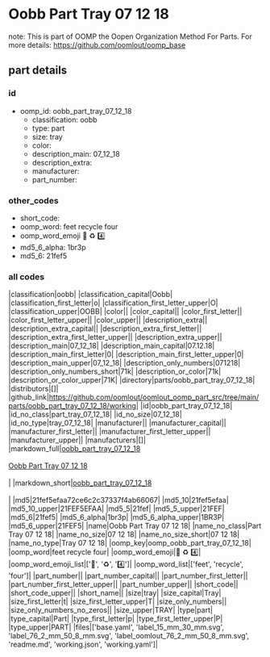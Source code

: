 # Oobb Part Tray 07 12 18  

note: This is part of OOMP the Oopen Organization Method For Parts. For more details: https://github.com/oomlout/oomp_base

##  part details





### id
* oomp_id: oobb_part_tray_07_12_18
  * classification: oobb
  * type: part
  * size: tray
  * color: 
  * description_main: 07_12_18
  * description_extra: 
  * manufacturer: 
  * part_number: 

### other_codes
* short_code: 
* oomp_word: feet recycle four
* oomp_word_emoji :feet: :recycle: :four:
* md5_6_alpha: 1br3p
* md5_6: 21fef5

### all codes 
|classification|oobb|
|classification_capital|Oobb|
|classification_first_letter|o|
|classification_first_letter_upper|O|
|classification_upper|OOBB|
|color||
|color_capital||
|color_first_letter||
|color_first_letter_upper||
|color_upper||
|description_extra||
|description_extra_capital||
|description_extra_first_letter||
|description_extra_first_letter_upper||
|description_extra_upper||
|description_main|07_12_18|
|description_main_capital|07.12.18|
|description_main_first_letter|0|
|description_main_first_letter_upper|0|
|description_main_upper|07_12_18|
|description_only_numbers|071218|
|description_only_numbers_short|71k|
|description_or_color|71k|
|description_or_color_upper|71K|
|directory|parts/oobb_part_tray_07_12_18|
|distributors|[]|
|github_link|https://github.com/oomlout/oomlout_oomp_part_src/tree/main/parts/oobb_part_tray_07_12_18/working|
|id|oobb_part_tray_07_12_18|
|id_no_class|part_tray_07_12_18|
|id_no_size|07_12_18|
|id_no_type|tray_07_12_18|
|manufacturer||
|manufacturer_capital||
|manufacturer_first_letter||
|manufacturer_first_letter_upper||
|manufacturer_upper||
|manufacturers|[]|
|markdown_full|[oobb_part_tray_07_12_18](https://github.com/oomlout/oomlout_oomp_part_src/tree/main/parts/oobb_part_tray_07_12_18/working)<br>[](https://github.com/oomlout/oomlout_oomp_part_src/tree/main/parts/oobb_part_tray_07_12_18/working)<br>[Oobb Part Tray 07 12 18](https://github.com/oomlout/oomlout_oomp_part_src/tree/main/parts/oobb_part_tray_07_12_18/working)<br><br>|
|markdown_short|[oobb_part_tray_07_12_18](https://github.com/oomlout/oomlout_oomp_part_src/tree/main/parts/oobb_part_tray_07_12_18/working)<br><br>|
|md5|21fef5efaa72ce6c2c37337f4ab66067|
|md5_10|21fef5efaa|
|md5_10_upper|21FEF5EFAA|
|md5_5|21fef|
|md5_5_upper|21FEF|
|md5_6|21fef5|
|md5_6_alpha|1br3p|
|md5_6_alpha_upper|1BR3P|
|md5_6_upper|21FEF5|
|name|Oobb Part Tray 07 12 18|
|name_no_class|Part Tray 07 12 18|
|name_no_size|07 12 18|
|name_no_size_short|07 12 18|
|name_no_type|Tray 07 12 18|
|oomp_key|oomp_oobb_part_tray_07_12_18|
|oomp_word|feet recycle four|
|oomp_word_emoji|:feet: :recycle: :four:|
|oomp_word_emoji_list|[':feet:', ':recycle:', ':four:']|
|oomp_word_list|['feet', 'recycle', 'four']|
|part_number||
|part_number_capital||
|part_number_first_letter||
|part_number_first_letter_upper||
|part_number_upper||
|short_code||
|short_code_upper||
|short_name||
|size|tray|
|size_capital|Tray|
|size_first_letter|t|
|size_first_letter_upper|T|
|size_only_numbers||
|size_only_numbers_no_zeros||
|size_upper|TRAY|
|type|part|
|type_capital|Part|
|type_first_letter|p|
|type_first_letter_upper|P|
|type_upper|PART|
|files|['base.yaml', 'label_15_mm_30_mm.svg', 'label_76_2_mm_50_8_mm.svg', 'label_oomlout_76_2_mm_50_8_mm.svg', 'readme.md', 'working.json', 'working.yaml']|

